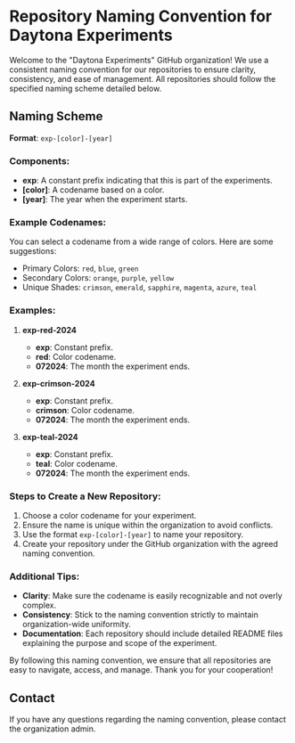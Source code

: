 # Repository Naming Convention for Daytona Experiments

Welcome to the "Daytona Experiments" GitHub organization! We use a consistent naming convention for our repositories to ensure clarity, consistency, and ease of management. All repositories should follow the specified naming scheme detailed below.

## Naming Scheme

**Format**: `exp-[color]-[year]`

### Components:
- **exp**: A constant prefix indicating that this is part of the experiments.
- **[color]**: A codename based on a color.
- **[year]**: The year when the experiment starts.

### Example Codenames:
You can select a codename from a wide range of colors. Here are some suggestions:
- Primary Colors: `red`, `blue`, `green`
- Secondary Colors: `orange`, `purple`, `yellow`
- Unique Shades: `crimson`, `emerald`, `sapphire`, `magenta`, `azure`, `teal`

### Examples:

1. **exp-red-2024**
   - **exp**: Constant prefix.
   - **red**: Color codename.
   - **072024**: The month the experiment ends.

2. **exp-crimson-2024**
   - **exp**: Constant prefix.
   - **crimson**: Color codename.
   - **072024**: The month the experiment ends.

3. **exp-teal-2024**
   - **exp**: Constant prefix.
   - **teal**: Color codename.
   - **072024**: The month the experiment ends.

### Steps to Create a New Repository:

1. Choose a color codename for your experiment.
2. Ensure the name is unique within the organization to avoid conflicts.
3. Use the format `exp-[color]-[year]` to name your repository.
4. Create your repository under the GitHub organization with the agreed naming convention.

### Additional Tips:

- **Clarity**: Make sure the codename is easily recognizable and not overly complex.
- **Consistency**: Stick to the naming convention strictly to maintain organization-wide uniformity.
- **Documentation**: Each repository should include detailed README files explaining the purpose and scope of the experiment.

By following this naming convention, we ensure that all repositories are easy to navigate, access, and manage. Thank you for your cooperation!

## Contact

If you have any questions regarding the naming convention, please contact the organization admin.
